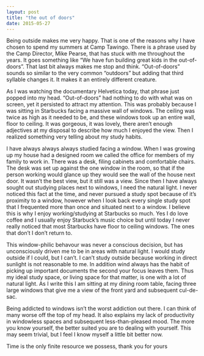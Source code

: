 ```yaml
---
layout: post
title: "the out of doors"
date: 2015-05-27
---
```


Being outside makes me very happy. That is one of the reasons why I have chosen to spend my summers at Camp Tawingo. There is a phrase used by the Camp Director, Mike Pearse, that has stuck with me throughout the years. It goes something like “We have fun building great kids in the out-of-doors”. That last bit always makes me stop and think. “Out-of-doors” sounds so similar to the very common “outdoors” but adding that third syllable changes it. It makes it an entirely different creature.

As I was watching the documentary Helvetica today, that phrase just popped into my head. “Out-of-doors” had nothing to do with what was on screen, yet it persisted to attract my attention. This was probably because I was sitting in Starbucks facing a massive wall of windows. The ceiling was twice as high as it needed to be, and these windows took up an entire wall, floor to ceiling. It was gorgeous, it was lovely, there aren’t enough adjectives at my disposal to describe how much I enjoyed the view. Then I realized something very telling about my study habits.

I have always always always studied facing a window. When I was growing up my house had a designed room we called the office for members of my family to work in. There was a desk, filing cabinets and comfortable chairs. The desk was set up against the one window in the room, so that if the person working would glance up they would see the wall of the house next door. It wasn’t the best view, but it still was a view. Since then I have always sought out studying places next to windows, I need the natural light. I never noticed this fact at the time, and never pursued a study spot because of it’s proximity to a window, however when I look back every single study spot that I frequented more than once and situated next to a window. I believe this is why I enjoy working/studying at Starbucks so much. Yes I do love coffee and I usually enjoy Starbuck’s music choice but until today I never really noticed that most Starbucks have floor to ceiling windows. The ones that don’t I don’t return to.

This window-philic behavour was never a conscious decision, but has unconsciously driven me to be in areas with natural light. I would study outside if I could, but I can’t. I can’t study outside because working in direct sunlight is not reasonable to me. In addition wind always has the habit of picking up important documents the second your focus leaves them. Thus my ideal study space, or living space for that matter, is one with a lot of natural light. As I write this I am sitting at my dining room table, facing three large windows that give me a view of the front yard and subsequent cul-de-sac.

Being addicted to windows isn’t the worst addiction out there. I can think of many worse off the top of my head. It also explains my lack of productivity in windowless spaces and subsequent less-than-pleased mood. The more you know yourself, the better suited you are to dealing with yourself. This may seem trivial, but I feel I know myself a little bit better now.

Time is the only finite resource we possess, thank you for yours